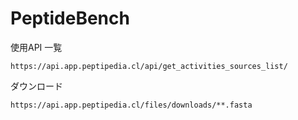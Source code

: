 # PeptideBench

使用API
一覧
```
https://api.app.peptipedia.cl/api/get_activities_sources_list/
```

ダウンロード
```
https://api.app.peptipedia.cl/files/downloads/**.fasta
```
